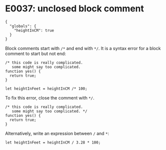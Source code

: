 # E0037: unclosed block comment

```config-for-examples
{
  "globals": {
    "heightInCM": true
  }
}
```

Block comments start with `/*` and end with `*/`. It is a syntax error for a
block comment to start but not end:

```javascript-with-errors
/* this code is really complicated.
   some might say too complicated.
function yes() {
  return true;
}
```

```javascript-with-errors
let heightInFeet = heightInCM /* 100;
```

To fix this error, close the comment with `*/`.

    /* this code is really complicated.
       some might say too complicated. */
    function yes() {
      return true;
    }

Alternatively, write an expression between `/` and `*`:

    let heightInFeet = heightInCM / 3.28 * 100;
